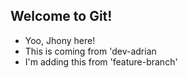 ## Welcome to Git!

- Yoo, Jhony here!
- This is coming from 'dev-adrian
- I'm adding this from 'feature-branch'